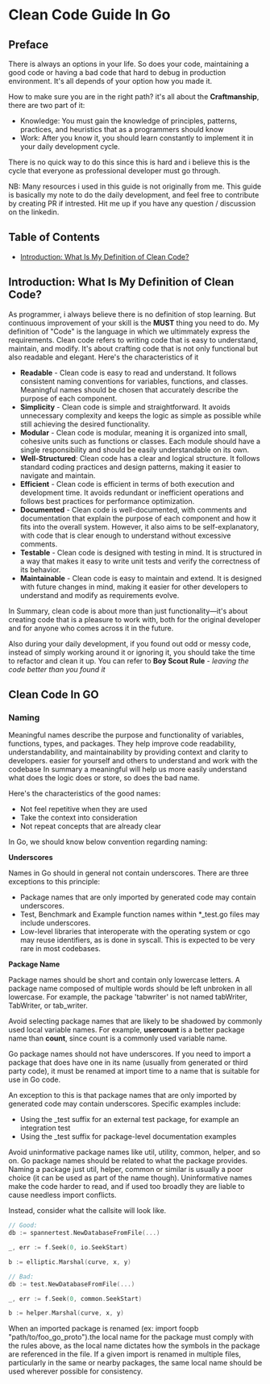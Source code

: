 # Clean Code Guide In Go

## Preface
There is always an options in your life. So does your code, maintaining a good code or having a bad code that hard to debug in production environment. It's all depends of your option how you made it. 

How to make sure you are in the right path? it's all about the <b>Craftmanship</b>, there are two part of it: 
- Knowledge: You must gain the knowledge of principles, patterns, practices, and heuristics that as a programmers should know
- Work: After you know it, you should learn constantly to implement it in your daily development cycle.

There is no quick way to do this since this is hard and i believe this is the cycle that everyone as professional developer must go through.

NB: Many resources i used in this guide is not originally from me. This guide is basically my note to do the daily development, and feel free to contribute by creating PR if intrested. Hit me up if you have any question / discussion on the linkedin.


## Table of Contents
- [Introduction: What Is My Definition of Clean Code?](#introduction-what-is-my-definition-of-clean-code)



## Introduction: What Is My Definition of Clean Code?
As programmer, i always believe there is no definition of stop learning. But continuous improvement of your skill is the <b>MUST</b> thing you need to do. My definition of "Code" is the language in which we ultimmately express the requirements. Clean code refers to writing code that is easy to understand, maintain, and modify. It's about crafting code that is not only functional but also readable and elegant. Here's the characteristics of it
- <b>Readable</b> - Clean code is easy to read and understand. It follows consistent naming conventions for variables, functions, and classes. Meaningful names should be chosen that accurately describe the purpose of each component.
- <b>Simplicity</b> - Clean code is simple and straightforward. It avoids unnecessary complexity and keeps the logic as simple as possible while still achieving the desired functionality.
- <b>Modular</b> - Clean code is modular, meaning it is organized into small, cohesive units such as functions or classes. Each module should have a single responsibility and should be easily understandable on its own.
- <b>Well-Structured</b>: Clean code has a clear and logical structure. It follows standard coding practices and design patterns, making it easier to navigate and maintain.
- <b>Efficient</b> - Clean code is efficient in terms of both execution and development time. It avoids redundant or inefficient operations and follows best practices for performance optimization.
- <b>Documented</b> - Clean code is well-documented, with comments and documentation that explain the purpose of each component and how it fits into the overall system. However, it also aims to be self-explanatory, with code that is clear enough to understand without excessive comments.
- <b>Testable</b> - Clean code is designed with testing in mind. It is structured in a way that makes it easy to write unit tests and verify the correctness of its behavior.
- <b>Maintainable</b> - Clean code is easy to maintain and extend. It is designed with future changes in mind, making it easier for other developers to understand and modify as requirements evolve.

In Summary, clean code is about more than just functionality—it's about creating code that is a pleasure to work with, both for the original developer and for anyone who comes across it in the future.

Also during your daily development, if you found out odd or messy code,  instead of simply working around it or ignoring it, you should take the time to refactor and clean it up. You can refer to <b>Boy Scout Rule</b> - <i>leaving the code better than you found it</i>


## Clean Code In GO
### Naming
Meaningful names describe the purpose and functionality of variables, functions, types, and packages. They help improve code readability, understandability, and maintainability by providing context and clarity to developers. easier for yourself and others to understand and work with the codebase In summary a meaningful will help us more easily understand what does the logic does or store, so does the bad name. 

Here's the characteristics of the good names:
- Not feel repetitive when they are used
- Take the context into consideration
- Not repeat concepts that are already clear

In Go, we should know below convention regarding naming:

<b>Underscores</b>  

Names in Go should in general not contain underscores. There are three exceptions to this principle:
- Package names that are only imported by generated code may contain underscores.
- Test, Benchmark and Example function names within *_test.go files may include underscores.
- Low-level libraries that interoperate with the operating system or cgo may reuse identifiers, as is done in syscall. This is expected to be very rare in most codebases.

<b>Package Name</b>

Package names should be short and contain only lowercase letters. A package name composed of multiple words should be left unbroken in all lowercase. For example, the package 'tabwriter' is not named tabWriter, TabWriter, or tab_writer.

Avoid selecting package names that are likely to be shadowed by commonly used local variable names. For example, <b>usercount</b> is a better package name than <b>count</b>, since count is a commonly used variable name.

Go package names should not have underscores. If you need to import a package that does have one in its name (usually from generated or third party code), it must be renamed at import time to a name that is suitable for use in Go code.

An exception to this is that package names that are only imported by generated code may contain underscores. Specific examples include:
- Using the _test suffix for an external test package, for example an integration test
- Using the _test suffix for package-level documentation examples

Avoid uninformative package names like util, utility, common, helper, and so on. Go package names should be related to what the package provides. Naming a package just util, helper, common or similar is usually a poor choice (it can be used as part of the name though). Uninformative names make the code harder to read, and if used too broadly they are liable to cause needless import conflicts.

Instead, consider what the callsite will look like.
```go
// Good:
db := spannertest.NewDatabaseFromFile(...)

_, err := f.Seek(0, io.SeekStart)

b := elliptic.Marshal(curve, x, y)
```

```go
// Bad:
db := test.NewDatabaseFromFile(...)

_, err := f.Seek(0, common.SeekStart)

b := helper.Marshal(curve, x, y)
```



When an imported package is renamed (ex: import foopb "path/to/foo_go_proto").the local name for the package must comply with the rules above, as the local name dictates how the symbols in the package are referenced in the file. If a given import is renamed in multiple files, particularly in the same or nearby packages, the same local name should be used wherever possible for consistency.




 